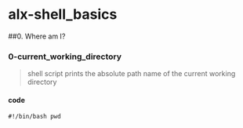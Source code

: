 # alx-shell_basics

##0. Where am I?

### 0-current_working_directory
>shell script prints the absolute path name of the current working directory
#### code
`#!/bin/bash
pwd`
